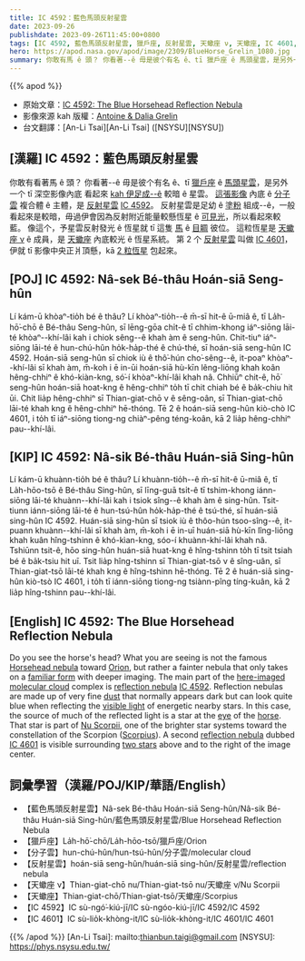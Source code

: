 ```yaml
---
title: IC 4592：藍色馬頭反射星雲
date: 2023-09-26
publishdate: 2023-09-26T11:45:00+0800
tags: [IC 4592, 藍色馬頭反射星雲, 獵戶座, 反射星雲, 天蠍座 ν, 天蠍座, IC 4601, 分子雲, 可見光]
hero: https://apod.nasa.gov/apod/image/2309/BlueHorse_Grelin_1080.jpg
summary: 你敢有馬 ê 頭？ 你看著--ê 毋是彼个有名 ê、tī 獵戶座 ê 馬頭星雲，是另外一个 tī 深空影像內底 看起來 kah 伊足成--ê 較暗 ê 星雲。
---
```


{{% apod %}}

- 原始文章：[IC 4592: The Blue Horsehead Reflection Nebula](https://apod.nasa.gov/apod/ap230926.html)
- 影像來源 kah 版權：[Antoine & Dalia Grelin](https://www.galactic-hunter.com/about)
- 台文翻譯：[An-Li Tsai][An-Li Tsai] ([NSYSU][NSYSU])

## [漢羅] IC 4592：藍色馬頭反射星雲
你敢有看著馬 ê 頭？
你看著--ê 毋是彼个有名 ê、tī [獵戶座][Orion] ê [馬頭星雲][Horsehead nebula]，是另外一个 tī 深空影像內底 看起來 [kah 伊足成--ê][familiar form] 較暗 ê 星雲。
[這張影像][here-imaged] 內底 ê [分子雲][molecular cloud] 複合體 ê 主體，是 [反射星雲][reflection nebula 1] [IC 4592][IC 4592]。
反射星雲是足幼 ê [塗粉][dust] 組成--ê，一般看起來是較暗，毋過伊會因為反射附近能量較懸恆星 ê [可見光][visible light]，所以看起來較藍。
像這个，予星雲反射發光 ê 恆星就 tī 這隻 [馬][horse] ê [目睭][eye] 彼位。
這粒恆星是 [天蠍座 ν][Nu Scorpii] ê 成員，是 [天蠍座][Scorpius] 內底較光 ê 恆星系統。
第 2 个 [反射星雲][reflection nebula 2] 叫做 [IC 4601][IC 4601]，伊就 tī 影像中央正爿頂懸，kā [2 粒恆星][two stars] 包起來。

## [POJ] IC 4592: Nâ-sek Bé-thâu Hoán-siā Seng-hûn
Lí kám-ū khòaⁿ-tio̍h bé ê thâu?
Lí khòaⁿ-tio̍h--ê m̄-sī hit-ê ū-miâ ê, tī La̍h-hō͘-chō ê Bé-thâu Seng-hûn, sī lēng-gōa chi̍t-ê tī chhim-khong iáⁿ-siōng lāi-té khòaⁿ--khí-lâi kah i chiok sêng--ê khah àm ê seng-hûn.
Chit-tiuⁿ iáⁿ-siōng lāi-té ê hun-chú-hûn ho̍k-ha̍p-thé ê chú-thé, sī hoán-siā seng-hûn IC 4592.
Hoán-siā seng-hûn sī chiok iù ê thô͘-hún cho͘-sêng--ê, it-poaⁿ khòaⁿ--khí-lâi sī khah àm, m̄-koh i ē in-ūi hoán-siā hù-kīn lêng-liōng khah koân hêng-chhiⁿ ê khó-kiàn-kng, só͘-í khòaⁿ-khí-lâi khah nâ.
Chhiūⁿ chit-ê, hō͘ seng-hûn hoán-siā hoat-kng ê hêng-chhiⁿ to̍h tī chit chiah bé ê ba̍k-chiu hit ūi.
Chit lia̍p hêng-chhiⁿ sī Thian-giat-chō ν ê sêng-oân, sī Thian-giat-chō lāi-té khah kng ê hêng-chhiⁿ hē-thóng.
Tē 2 ê hoán-siā seng-hûn kiò-chò IC 4601, i to̍h tī iáⁿ-siōng tiong-ng chiàⁿ-pêng téng-koân, kā 2 lia̍p hêng-chhiⁿ pau--khí-lâi.

## [KIP] IC 4592: Nâ-sik Bé-thâu Huán-siā Sing-hûn
Lí kám-ū khuànn-tio̍h bé ê thâu?
Lí khuànn-tio̍h--ê m̄-sī hit-ê ū-miâ ê, tī La̍h-hōo-tsō ê Bé-thâu Sing-hûn, sī līng-guā tsi̍t-ê tī tshim-khong iánn-siōng lāi-té khuànn--khí-lâi kah i tsiok sîng--ê khah àm ê sing-hûn.
Tsit-tiunn iánn-siōng lāi-té ê hun-tsú-hûn ho̍k-ha̍p-thé ê tsú-thé, sī huán-siā sing-hûn IC 4592.
Huán-siā sing-hûn sī tsiok iù ê thôo-hún tsoo-sîng--ê, it-puann khuànn--khí-lâi sī khah àm, m̄-koh i ē in-uī huán-siā hù-kīn lîng-liōng khah kuân hîng-tshinn ê khó-kìan-kng, sóo-í khuànn-khí-lâi khah nâ.
Tshiūnn tsit-ê, hōo sing-hûn huán-siā huat-kng ê hîng-tshinn to̍h tī tsit tsiah bé ê ba̍k-tsiu hit uī.
Tsit lia̍p hîng-tshinn sī Thian-giat-tsō ν ê sîng-uân, sī Thian-giat-tsō lāi-té khah kng ê hîng-tshinn hē-thóng.
Tē 2 ê huán-siā sing-hûn kiò-tsò IC 4601, i to̍h tī iánn-siōng tiong-ng tsiànn-pîng tíng-kuân, kā 2 lia̍p hîng-tshinn pau--khí-lâi.

## [English] IC 4592: The Blue Horsehead Reflection Nebula
Do you see the horse's head?
What you are seeing is not the famous [Horsehead nebula][Horsehead nebula] toward [Orion][Orion], but rather a fainter nebula that only takes on a [familiar form][familiar form] with deeper imaging.
The main part of the [here-imaged][here-imaged] [molecular cloud][molecular cloud] complex is [reflection nebula][reflection nebula 1] [IC 4592][IC 4592].
Reflection nebulas are made up of very fine [dust][dust] that normally appears dark but can look quite blue when reflecting the [visible light][visible light] of energetic nearby stars.
In this case, the source of much of the reflected light is a star at the [eye][eye] of the [horse][horse].
That star is part of [Nu Scorpii][Nu Scorpii], one of the brighter star systems toward the constellation of the Scorpion ([Scorpius][Scorpius]).
A second [reflection nebula][reflection nebula 2] dubbed [IC 4601][IC 4601] is visible surrounding [two stars][two stars] above and to the right of the image center.

## 詞彙學習（漢羅/POJ/KIP/華語/English）
- 【藍色馬頭反射星雲】Nâ-sek Bé-thâu Hoán-siā Seng-hûn/Nâ-sik Bé-thâu Huán-siā Sing-hûn/藍色馬頭反射星雲/Blue Horsehead Reflection Nebula
- 【獵戶座】La̍h-hō͘-chō/La̍h-hōo-tsō/獵戶座/Orion
- 【分子雲】hun-chú-hûn/hun-tsú-hûn/分子雲/molecular cloud
- 【反射星雲】hoán-siā seng-hûn/huán-siā sing-hûn/反射星雲/reflection nebula
- 【天蠍座 ν】Thian-giat-chō nu/Thian-giat-tsō nu/天蠍座 ν/Nu Scorpii
- 【天蠍座】Thian-giat-chō/Thian-giat-tsō/天蠍座/Scorpius
- 【IC 4592】IC sù-ngó͘-kiú-jī/IC sù-ngóo-kiú-jī/IC 4592/IC 4592
- 【IC 4601】IC sù-lio̍k-khòng-it/IC sù-lio̍k-khòng-it/IC 4601/IC 4601

{{% /apod %}}
[An-Li Tsai]: mailto:thianbun.taigi@gmail.com
[NSYSU]: https://phys.nsysu.edu.tw/

[copyright]: https://apod.nasa.gov/apod/fap/lib/about_apod.html#srapply
[License]: https://creativecommons.org/licenses/by/2.0/

[Horsehead nebula]:https://apod.nasa.gov/apod/ap220921.html
[Orion]:https://apod.nasa.gov/apod/ap210509.html
[familiar form]:https://apod.nasa.gov/apod/ap210704.html
[here-imaged]:https://www.galactic-hunter.com/post/ic4592
[molecular cloud]:https://apod.nasa.gov/apod/ap230129.html
[reflection nebula 1]:https://en.wikipedia.org/wiki/Reflection_nebula
[IC 4592]:https://en.wikipedia.org/wiki/IC_4592
[dust]:https://apod.nasa.gov/apod/ap030706.html
[visible light]:https://science.nasa.gov/ems/09_visiblelight
[eye]:https://www.youtube.com/watch?v=tw0VJ1K93PM
[horse]:http://3.bp.blogspot.com/-DYPBo1QCnls/UBAUokUjOFI/AAAAAAAAAck/gSVevljIUUc/s640/funnyface.jpg
[Nu Scorpii]:http://en.wikipedia.org/wiki/Nu_Scorpii
[Scorpius]:https://en.wikipedia.org/wiki/Scorpius
[reflection nebula 2]:https://apod.nasa.gov/apod/reflection_nebulae.html
[IC 4601]:https://www.astrobin.com/iky5d6/B/
[two stars]:https://www.atnf.csiro.au/outreach/education/senior/astrophysics/binary_intro.html
